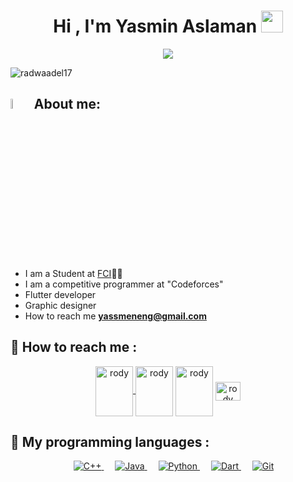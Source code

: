 <h1 align="center">Hi , I'm Yasmin Aslaman <img src="[Screenshot 2024-06-03 220614.jpg](https://media.giphy.com/media/hvRJCLFzcasrR4ia7z/giphy.gif)" width="35"></h1>

<a href="https://github.com/DenverCoder1/readme-typing-svg" style="display: block; margin: auto; text-align: center;">
  <img src="https://readme-typing-svg.herokuapp.com?font=Time+New+Roman&color=%23C8BK25&size=25&center=true&vCenter=true&width=600&height=100&lines=Computer+Science+Student;Competitive+Programmer;Flutter+developer;Graphic+designer;">
</a>

</p
<p align="left"> <img src="https://komarev.com/ghpvc/?username=radwaadel17&label=Profile%20views&color=0e75b6&style=flat" alt="radwaadel17" /> </p>

## <img src="https://i.pinimg.com/originals/3f/7e/4e/3f7e4eff7c96e9fe4b8b4b1ff3f7bdb5.gif" width="6.5%"> <strong>About me:</strong>




 -  I am a Student at [FCI](https://l.facebook.com/l.php?u=http%3A%2F%2Fwww.eelu.edu.eg%2F%3Ffbclid%3DIwZXh0bgNhZW0CMTAAAR0i6DPAanyBLlSXufyPVa6zQHJNEL2ypmpPO-MAq8cmIWi9WNpc3966SAE_aem_0Oyb3L315ACZvHLuSljgJA&h=AT1WGts65cSrK6sn4E0jp34wxZ7kfpLh3hS24K0Yh66JitQyPT51AfqzqXY6xUjGxTeCFmtWf7pALSLg2E-b9oMMZK9h0km9YiXQ3LOkYLVFyytu1lJlrc1kMa3OTl4cGmmr&__tn__=%2Cd%3C%2CP-R&c[0]=AT1hDDqwkqTahMtEaKqRQCMEdrjAv1mVh_TDL_c6OX6cx0IWaJgiVsNWT-n6cnCN_yXnsLLLjTZ3izzRVQ2HbUQAtsE2Gkbw7XvA8eId-pph9b30tE_1yD7fgzbRchCZhFK124SeqGzbWuQluRSX0pGIgbe-mEU9_sSTv_lWS-P9tcDFc0qgjyeGaUvAlcWOq6kI-FFKoBii-hj4StasBxv-St85c7dtrmCotMJk3soc-L6KqTfdV80F6nw8CIwSxq6_B_GuQme80kJ0R6M0cQ)👨‍💻
 -  I am a competitive programmer at "Codeforces"
 -  Flutter developer
 -  Graphic designer
 -  How to reach me **yassmeneng@gmail.com**

## 🫶 How to reach me :

<p align="center">                        
<a href="https://codeforces.com/profile/yassmeneng6" target="blank"><img align="center" src="https://raw.githubusercontent.com/rahuldkjain/github-profile-readme-generator/master/src/images/icons/Social/codeforces.svg" alt="rody" height="80" width="60" />    </a>
<a href="https://www.facebook.com/profile.php?id=100084293391014" target="blank"><img align="center" src="https://raw.githubusercontent.com/rahuldkjain/github-profile-readme-generator/master/src/images/icons/Social/facebook.svg" alt="rody" height="80" width="60" /></a>
 <a href ="https://l.facebook.com/l.php?u=https%3A%2F%2Fwww.behance.net%2Fengyassmen%3Ffbclid%3DIwZXh0bgNhZW0CMTAAAR1m0_RdncHv-dAILWj0xzgzvfuy9r7x36OUV542qNLuTu9y35Grqx2ZcYA_aem_UDsVZxoIkMWf1j7CC7oMzw&h=AT1xB_ikdptj7csw1IF5zsSXOqkCK_MdbMjQvgY1Tu6_lxaQIjpeBxMxQXoUY_o7YpRYrGKY7rmLTjx9R05RM0fKbNBH_rnXv7_hRZXjGxl0ufPvf_X63PYw88SPdrqR142KGA" target = "balnk"><img align="center" src="https://raw.githubusercontent.com/rahuldkjain/github-profile-readme-generator/master/src/images/icons/Social/behance.svg" alt="rody" height="80" width="60" /></a>
  <a href="https://www.linkedin.com/public-profile/settings?lipi=urn%3Ali%3Apage%3Ad_flagship3_profile_self_edit_contact-info%3Be0owim8NQ7OuXrNIeDzxsA%3D%3D
  " target="blank">
  <img align="center" src="https://raw.githubusercontent.com/rahuldkjain/github-profile-readme-generator/master/src/images/icons/Social/linked-in-alt.svg" alt="rody" height="30" width="40" /></a>

</p>



## 🫶  My programming languages :
<p align="center"> 
  &emsp;
  <a href="https://www.w3schools.com/cpp/" target="_blank"> 
    <img alt="C++" src="https://img.shields.io/badge/C++%20-%2300599C.svg?style=plastic&logo=c%2B%2B&logoColor=white">
  </a> 
  &emsp;
  <a href="https://www.java.com" target="_blank"> 
    <img alt="Java" src="https://img.shields.io/badge/Java-%23007396.svg?style=plastic&logo=java&logoColor=white">
  </a>
  &emsp;
   <a href="https://www.python.org" target="_blank">
    <img alt="Python" src="https://img.shields.io/badge/Python%20-%2314354C.svg?style=plastic&logo=python&logoColor=white">
  </a>
 &emsp;
   <a href="https://www.dart.org" target="_blank">
    <img alt="Dart" src="https://img.shields.io/badge/Dart%20-%2314354C.svg?style=plastic&logo=dart&logoColor=white">
  </a>
 &emsp;
   <a href="https://www.git.org" target="_blank">
    <img alt="Git" src="https://img.shields.io/badge/Git%20-%2314354C.svg?style=plastic&logo=git&logoColor=white">
  </a>
</p>

